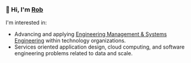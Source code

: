 ### 👋 Hi, I'm [Rob](https://hardin.nu)

I'm interested in:

* Advancing and applying [Engineering Management &amp; Systems Engineering](https://www.emse.seas.gwu.edu/) within technology organizations.
* Services oriented application design, cloud computing, and software engineering problems related to data and scale.